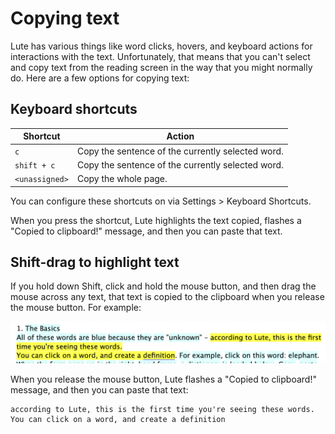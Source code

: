 # Copying text

Lute has various things like word clicks, hovers, and keyboard actions for interactions with the text.  Unfortunately, that means that you can't select and copy text from the reading screen in the way that you might normally do.  Here are a few options for copying text:

## Keyboard shortcuts

| Shortcut | Action |
| --- | --- |
| `c` | Copy the sentence of the currently selected word. |
| `shift + c` | Copy the sentence of the currently selected word. |
| `<unassigned>` | Copy the whole page. |

You can configure these shortcuts on via Settings > Keyboard Shortcuts.

When you press the shortcut, Lute highlights the text copied, flashes a "Copied to clipboard!" message, and then you can paste that text.

## Shift-drag to highlight text

If you hold down Shift, click and hold the mouse button, and then drag the mouse across any text, that text is copied to the clipboard when you release the mouse button.  For example:

![add-bookmark](../../assets/usage/reading/copy_text_shift_drag.png)

When you release the mouse button, Lute flashes a "Copied to clipboard!" message, and then you can paste that text:

```
according to Lute, this is the first time you're seeing these words.
You can click on a word, and create a definition
```